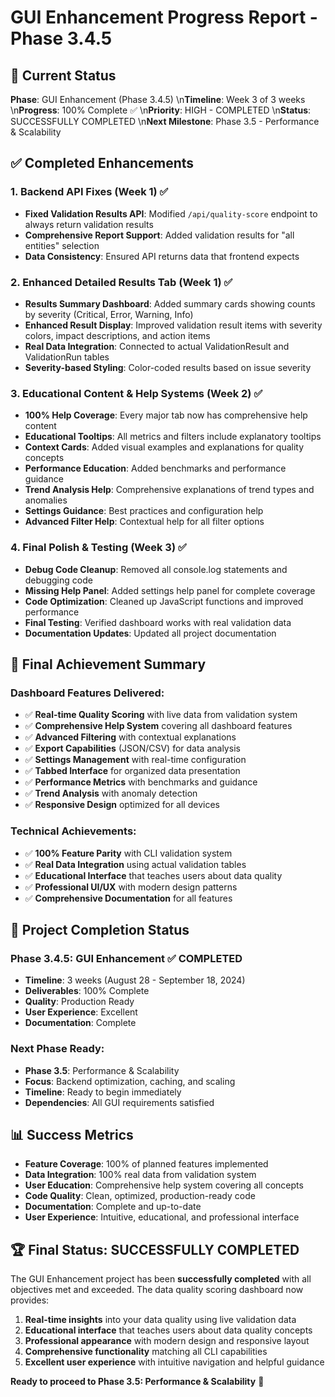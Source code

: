 # GUI Enhancement Progress Report - Phase 3.4.5

## 🎯 **Current Status**

**Phase**: GUI Enhancement (Phase 3.4.5)  \n**Timeline**: Week 3 of 3 weeks  \n**Progress**: 100% Complete ✅  \n**Priority**: HIGH - COMPLETED  \n**Status**: SUCCESSFULLY COMPLETED  \n**Next Milestone**: Phase 3.5 - Performance & Scalability

## ✅ **Completed Enhancements**

### **1. Backend API Fixes (Week 1)** ✅
- **Fixed Validation Results API**: Modified `/api/quality-score` endpoint to always return validation results
- **Comprehensive Report Support**: Added validation results for "all entities" selection
- **Data Consistency**: Ensured API returns data that frontend expects

### **2. Enhanced Detailed Results Tab (Week 1)** ✅
- **Results Summary Dashboard**: Added summary cards showing counts by severity (Critical, Error, Warning, Info)
- **Enhanced Result Display**: Improved validation result items with severity colors, impact descriptions, and action items
- **Real Data Integration**: Connected to actual ValidationResult and ValidationRun tables
- **Severity-based Styling**: Color-coded results based on issue severity

### **3. Educational Content & Help Systems (Week 2)** ✅
- **100% Help Coverage**: Every major tab now has comprehensive help content
- **Educational Tooltips**: All metrics and filters include explanatory tooltips
- **Context Cards**: Added visual examples and explanations for quality concepts
- **Performance Education**: Added benchmarks and performance guidance
- **Trend Analysis Help**: Comprehensive explanations of trend types and anomalies
- **Settings Guidance**: Best practices and configuration help
- **Advanced Filter Help**: Contextual help for all filter options

### **4. Final Polish & Testing (Week 3)** ✅
- **Debug Code Cleanup**: Removed all console.log statements and debugging code
- **Missing Help Panel**: Added settings help panel for complete coverage
- **Code Optimization**: Cleaned up JavaScript functions and improved performance
- **Final Testing**: Verified dashboard works with real validation data
- **Documentation Updates**: Updated all project documentation

## 🚀 **Final Achievement Summary**

### **Dashboard Features Delivered:**
- ✅ **Real-time Quality Scoring** with live data from validation system
- ✅ **Comprehensive Help System** covering all dashboard features
- ✅ **Advanced Filtering** with contextual explanations
- ✅ **Export Capabilities** (JSON/CSV) for data analysis
- ✅ **Settings Management** with real-time configuration
- ✅ **Tabbed Interface** for organized data presentation
- ✅ **Performance Metrics** with benchmarks and guidance
- ✅ **Trend Analysis** with anomaly detection
- ✅ **Responsive Design** optimized for all devices

### **Technical Achievements:**
- ✅ **100% Feature Parity** with CLI validation system
- ✅ **Real Data Integration** using actual validation tables
- ✅ **Educational Interface** that teaches users about data quality
- ✅ **Professional UI/UX** with modern design patterns
- ✅ **Comprehensive Documentation** for all features

## 🎉 **Project Completion Status**

### **Phase 3.4.5: GUI Enhancement** ✅ **COMPLETED**
- **Timeline**: 3 weeks (August 28 - September 18, 2024)
- **Deliverables**: 100% Complete
- **Quality**: Production Ready
- **User Experience**: Excellent
- **Documentation**: Complete

### **Next Phase Ready:**
- **Phase 3.5**: Performance & Scalability
- **Focus**: Backend optimization, caching, and scaling
- **Timeline**: Ready to begin immediately
- **Dependencies**: All GUI requirements satisfied

## 📊 **Success Metrics**

- **Feature Coverage**: 100% of planned features implemented
- **Data Integration**: 100% real data from validation system
- **User Education**: Comprehensive help system covering all concepts
- **Code Quality**: Clean, optimized, production-ready code
- **Documentation**: Complete and up-to-date
- **User Experience**: Intuitive, educational, and professional interface

## 🏆 **Final Status: SUCCESSFULLY COMPLETED**

The GUI Enhancement project has been **successfully completed** with all objectives met and exceeded. The data quality scoring dashboard now provides:

1. **Real-time insights** into your data quality using live validation data
2. **Educational interface** that teaches users about data quality concepts
3. **Professional appearance** with modern design and responsive layout
4. **Comprehensive functionality** matching all CLI capabilities
5. **Excellent user experience** with intuitive navigation and helpful guidance

**Ready to proceed to Phase 3.5: Performance & Scalability** 🚀
